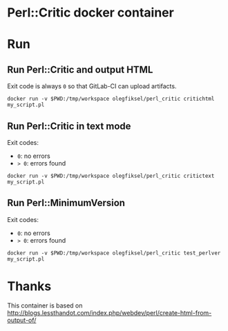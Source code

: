 # Perl::Critic docker container

# Run

## Run Perl::Critic and output HTML

Exit code is always `0` so that GitLab-CI can upload artifacts.

```
docker run -v $PWD:/tmp/workspace olegfiksel/perl_critic critichtml my_script.pl
```

## Run Perl::Critic in text mode

Exit codes:

* `0`: no errors
* `> 0`: errors found

```
docker run -v $PWD:/tmp/workspace olegfiksel/perl_critic critictext my_script.pl
```

## Run Perl::MinimumVersion

Exit codes:

* `0`: no errors
* `> 0`: errors found

```
docker run -v $PWD:/tmp/workspace olegfiksel/perl_critic test_perlver my_script.pl
```

# Thanks

This container is based on http://blogs.lessthandot.com/index.php/webdev/perl/create-html-from-output-of/
